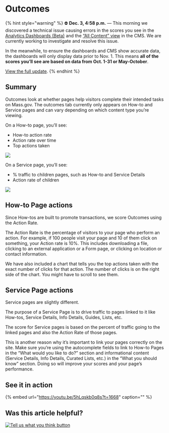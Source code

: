 # Outcomes

{% hint style="warning" %}
⛔ **Dec. 3, 4:58 p.m.** — This morning we discovered a technical issue causing errors in the scores you see in the [Analytics Dashboards \(Beta\)](https://massgovdigital.gitbook.io/knowledge-base/tools-for-improving-your-content/analytics-dashboards-beta/introduction-to-dashboards) and the [“All Content” view](https://massgovdigital.gitbook.io/knowledge-base/tools-for-improving-your-content/get-a-snapshot-of-your-contents-performance) in the CMS. We are currently working to investigate and resolve this issue.

In the meanwhile, to ensure the dashboards and CMS show accurate data, the dashboards will only display data prior to Nov. 1. This means **all of the scores you’ll see are based on data from Oct. 1-31 or May-October**.

[View the full update](https://mailchi.mp/mass.gov/service-disruption-temporary-changes-to-overall-content-scores).
{% endhint %}

## Summary

Outcomes look at whether pages help visitors complete their intended tasks on Mass.gov. The outcomes tab currently only appears on How-to and Service pages and can vary depending on which content type you’re viewing.

On a How-to page, you’ll see:

* How-to action rate
* Action rate over time
* Top actions taken

![](https://github.com/gdesrosiers/TEST-mass.gov-KB/tree/5bf119f2287d7e493534e6cae69bdd08c0869d39/.gitbook/assets/image%20%2830%29.png)

On a Service page, you’ll see:

* % traffic to children pages, such as How-to and Service Details
* Action rate of children

![](https://github.com/gdesrosiers/TEST-mass.gov-KB/tree/5bf119f2287d7e493534e6cae69bdd08c0869d39/.gitbook/assets/image%20%2828%29.png)

## **How-to Page actions**

Since How-tos are built to promote transactions, we score Outcomes using the Action Rate.

The Action Rate is the percentage of visitors to your page who perform an action. For example, if 100 people visit your page and 10 of them click on something, your Action rate is 10%. This includes downloading a file, clicking to an external application or a Form page, or clicking on location or contact information.

We have also included a chart that tells you the top actions taken with the exact number of clicks for that action. The number of clicks is on the right side of the chart. You might have to scroll to see them.

## **Service Page actions**

Service pages are slightly different.

The purpose of a Service Page is to drive traffic to pages linked to it like How-tos, Service Details, Info Details, Guides, Lists, etc.

The score for Service pages is based on the percent of traffic going to the linked pages and also the Action Rate of those pages.

This is another reason why it’s important to link your pages correctly on the site. Make sure you’re using the autocomplete fields to link to How-to Pages in the “What would you like to do?” section and informational content \(Service Details, Info Details, Curated Lists, etc.\) in the “What you should know” section. Doing so will improve your scores and your page’s performance.

## See it in action

{% embed url="https://youtu.be/5hLqskb0q8s?t=1668" caption="" %}

## Was this article helpful?

[![Tell us what you think button](https://blobscdn.gitbook.com/v0/b/gitbook-28427.appspot.com/o/assets%2F-LJ04qJGAHkvdE13BfdG%2F-LSz77NBAwnSNpMPT3df%2F-LSz7xSmyKXltd4avaCt%2FKB%20survey%20button%20POC%202.png?alt=media&token=8d071cab-8b95-48a3-a332-13e3fc8d9f96)](https://massgov.formstack.com/forms/mass_gov_knowledge_base_feedback?article=outcomes)

